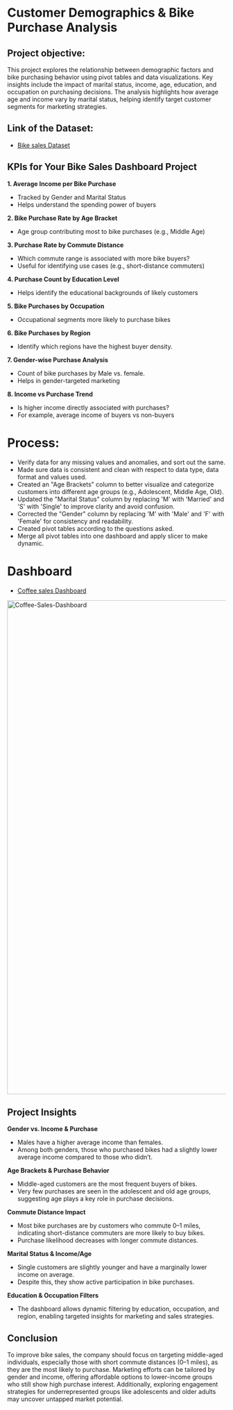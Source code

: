 # Customer Demographics & Bike Purchase Analysis

## Project objective: 
This project explores the relationship between demographic factors and bike purchasing behavior using pivot tables and data visualizations. Key insights include the impact of marital status, income, age, education, and occupation on purchasing decisions. The analysis highlights how average age and income vary by marital status, helping identify target customer segments for marketing strategies.

## Link of the Dataset: 
- <a href= "https://github.com/naiyakhalid/Customer-Demographics-Bike-Purchase-Analysis-on-Excel-/blob/main/Bike%20sales%20Dataset.xlsx">Bike sales Dataset</a>

## KPIs for Your Bike Sales Dashboard Project

__1. Average Income per Bike Purchase__ 
- Tracked by Gender and Marital Status
- Helps understand the spending power of buyers

__2. Bike Purchase Rate by Age Bracket__
- Age group contributing most to bike purchases (e.g., Middle Age)

__3. Purchase Rate by Commute Distance__
- Which commute range is associated with more bike buyers?
- Useful for identifying use cases (e.g., short-distance commuters)

__4. Purchase Count by Education Level__
- Helps identify the educational backgrounds of likely customers

__5. Bike Purchases by Occupation__
- Occupational segments more likely to purchase bikes

__6. Bike Purchases by Region__
- Identify which regions have the highest buyer density.

__7. Gender-wise Purchase Analysis__
- Count of bike purchases by Male vs. female.
- Helps in gender-targeted marketing

__8. Income vs Purchase Trend__
- Is higher income directly associated with purchases?
- For example, average income of buyers vs non-buyers

# Process:
- Verify data for any missing values and anomalies, and sort out the same.
- Made sure data is consistent and clean with respect to data type, data format and values used.
- Created an "Age Brackets" column to better visualize and categorize customers into different age groups (e.g., Adolescent, Middle Age, Old).
- Updated the "Marital Status" column by replacing 'M' with 'Married' and 'S' with 'Single' to improve clarity and avoid confusion.
- Corrected the "Gender" column by replacing 'M' with 'Male' and 'F' with 'Female' for consistency and readability.
- Created pivot tables according to the questions asked.
- Merge all pivot tables into one dashboard and apply slicer to make dynamic.

# Dashboard
- <a href= "Coffee-Sales-Dashboard.png">Coffee sales Dashboard</a>
<img width="1139" alt="Coffee-Sales-Dashboard" src="https://github.com/user-attachments/assets/14971689-21f3-464a-98b8-f4f3125a38b3" />

## Project Insights
__Gender vs. Income & Purchase__
- Males have a higher average income than females.
- Among both genders, those who purchased bikes had a slightly lower average income compared to those who didn’t.
  
__Age Brackets & Purchase Behavior__
- Middle-aged customers are the most frequent buyers of bikes.
- Very few purchases are seen in the adolescent and old age groups, suggesting age plays a key role in purchase decisions.

__Commute Distance Impact__
- Most bike purchases are by customers who commute 0–1 miles, indicating short-distance commuters are more likely to buy bikes.
- Purchase likelihood decreases with longer commute distances.

__Marital Status & Income/Age__
- Single customers are slightly younger and have a marginally lower income on average.
- Despite this, they show active participation in bike purchases.

__Education & Occupation Filters__
- The dashboard allows dynamic filtering by education, occupation, and region, enabling targeted insights for marketing and sales strategies.

## Conclusion
To improve bike sales, the company should focus on targeting middle-aged individuals, especially those with short commute distances (0–1 miles), as they are the most likely to purchase. Marketing efforts can be tailored by gender and income, offering affordable options to lower-income groups who still show high purchase interest. Additionally, exploring engagement strategies for underrepresented groups like adolescents and older adults may uncover untapped market potential.

